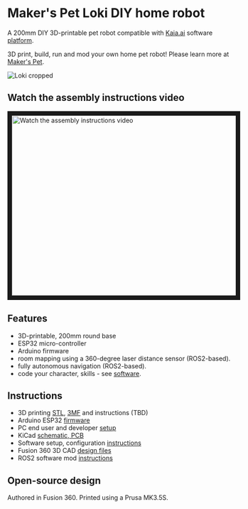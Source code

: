 # Maker's Pet Loki DIY home robot

A 200mm DIY 3D-printable pet robot compatible with [Kaia.ai](https://kaia.ai) software [platform](https://github.com/kaiaai/).

3D print, build, run and mod your own home pet robot! Please learn more at [Maker's Pet](https://makerspet.com).

![Loki cropped](https://github.com/makerspet/makerspet_loki/assets/143911662/9e3857b0-df87-4fda-9d94-bfc53fed399d)

## Watch the assembly instructions video
<a href="http://www.youtube.com/watch?feature=player_embedded&v=WPB2B1DPf_s" target="_blank">
 <img src="http://img.youtube.com/vi/WPB2B1DPf_s/maxresdefault.jpg" alt="Watch the assembly instructions video" width="720" height="405" border="10" />
</a>

## Features
- 3D-printable, 200mm round base
- ESP32 micro-controller
- Arduino firmware
- room mapping using a 360-degree laser distance sensor (ROS2-based).
- fully autonomous navigation (ROS2-based).
- code your character, skills - see [software](https://kaia.ai).

## Instructions
- 3D printing [STL](https://github.com/makerspet/makerspet_loki/tree/main/hardware/stl), [3MF](https://github.com/makerspet/makerspet_loki/tree/main/hardware/3mf) and instructions (TBD)
- Arduino ESP32 [firmware](https://github.com/makerspet/makerspet_loki/tree/main/firmware)
- PC end user and developer [setup](https://github.com/kaiaai/docker)
- KiCad [schematic, PCB](https://github.com/makerspet/makerspet_snoopy/tree/main/hardware/kicad)
- Software setup, configuration [instructions](https://github.com/makerspet/makerspet_loki/tree/main/config)
- Fusion 360 3D CAD [design files](https://github.com/makerspet/makerspet_loki/tree/main/hardware/fusion360)
- ROS2 software mod [instructions](https://github.com/makerspet/makerspet_loki/tree/main/urdf)

## Open-source design
Authored in Fusion 360. Printed using a Prusa MK3.5S.
